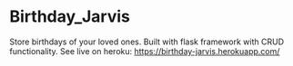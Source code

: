 # Birthday_Jarvis
Store birthdays of your loved ones. Built with flask framework with CRUD functionality.
See live on heroku:
https://birthday-jarvis.herokuapp.com/
